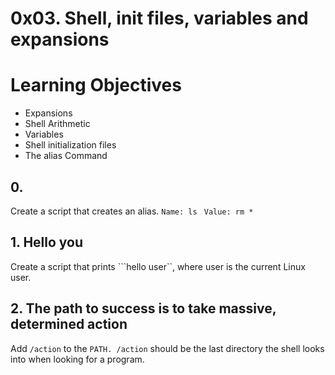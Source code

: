 # 0x03. Shell, init files, variables and expansions

# Learning Objectives

* Expansions
* Shell Arithmetic
* Variables
* Shell initialization files
* The alias Command

## 0. <o>
   Create a script that creates an alias.
   	  ```Name: ls```
	 ``` Value: rm *```

## 1. Hello you
   Create a script that prints ```hello user``, where user is the current Linux user.

## 2. The path to success is to take massive, determined action
   Add ```/action``` to the ```PATH. /action``` should be the last directory the shell looks into when looking for a program.
   